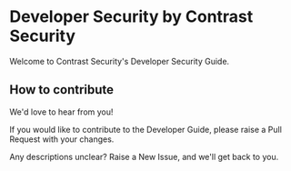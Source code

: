 # Developer Security by Contrast Security

Welcome to Contrast Security's Developer Security Guide.


## How to contribute

We'd love to hear from you!  

If you would like to contribute to the Developer Guide, please raise a Pull Request with your changes. 

Any descriptions unclear? Raise a New Issue, and we'll get back to you. 



